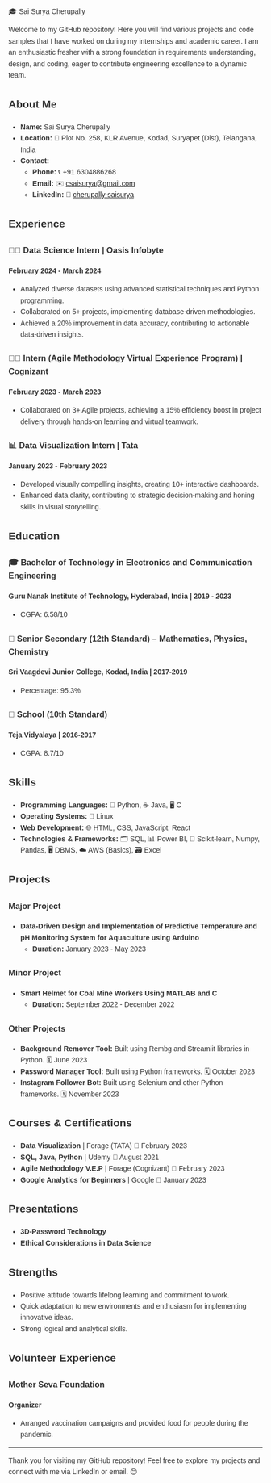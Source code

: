 <div style="font-family: Arial, sans-serif; line-height: 1.6; color: #333;">
🎓 Sai Surya Cherupally

Welcome to my GitHub repository! Here you will find various projects and code samples that I have worked on during my internships and academic career. I am an enthusiastic fresher with a strong foundation in requirements understanding, design, and coding, eager to contribute engineering excellence to a dynamic team.

## About Me

- **Name:** Sai Surya Cherupally
- **Location:** 📍 Plot No. 258, KLR Avenue, Kodad, Suryapet (Dist), Telangana, India
- **Contact:** 
  - **Phone:** 📞 +91 6304886268
  - **Email:** ✉️ [csaisurya@gmail.com](mailto:csaisurya@gmail.com)
  - **LinkedIn:** 🔗 [cherupally-saisurya](https://www.linkedin.com/in/cherupally-saisurya)

## Experience

### 🧑‍💻 Data Science Intern | Oasis Infobyte
**February 2024 - March 2024**
- Analyzed diverse datasets using advanced statistical techniques and Python programming.
- Collaborated on 5+ projects, implementing database-driven methodologies.
- Achieved a 20% improvement in data accuracy, contributing to actionable data-driven insights.

### 🧑‍💼 Intern (Agile Methodology Virtual Experience Program) | Cognizant
**February 2023 - March 2023**
- Collaborated on 3+ Agile projects, achieving a 15% efficiency boost in project delivery through hands-on learning and virtual teamwork.

### 📊 Data Visualization Intern | Tata
**January 2023 - February 2023**
- Developed visually compelling insights, creating 10+ interactive dashboards.
- Enhanced data clarity, contributing to strategic decision-making and honing skills in visual storytelling.

## Education

### 🎓 Bachelor of Technology in Electronics and Communication Engineering
**Guru Nanak Institute of Technology, Hyderabad, India | 2019 - 2023**
- CGPA: 6.58/10

### 🏫 Senior Secondary (12th Standard) – Mathematics, Physics, Chemistry
**Sri Vaagdevi Junior College, Kodad, India | 2017-2019**
- Percentage: 95.3%

### 🏫 School (10th Standard)
**Teja Vidyalaya | 2016-2017**
- CGPA: 8.7/10

## Skills

- **Programming Languages:** 🐍 Python, ☕ Java, 🖥️ C
- **Operating Systems:** 🐧 Linux
- **Web Development:** 🌐 HTML, CSS, JavaScript, React
- **Technologies & Frameworks:** 🗂️ SQL, 📊 Power BI, 🔧 Scikit-learn, Numpy, Pandas, 🖥️ DBMS, ☁️ AWS (Basics), 🗃️ Excel

## Projects

### Major Project
- **Data-Driven Design and Implementation of Predictive Temperature and pH Monitoring System for Aquaculture using Arduino**
  - **Duration:** January 2023 - May 2023

### Minor Project
- **Smart Helmet for Coal Mine Workers Using MATLAB and C**
  - **Duration:** September 2022 - December 2022

### Other Projects
- **Background Remover Tool:** Built using Rembg and Streamlit libraries in Python. 🗓️ June 2023
- **Password Manager Tool:** Built using Python frameworks. 🗓️ October 2023
- **Instagram Follower Bot:** Built using Selenium and other Python frameworks. 🗓️ November 2023

## Courses & Certifications

- **Data Visualization** | Forage (TATA) 📅 February 2023
- **SQL, Java, Python** | Udemy 📅 August 2021
- **Agile Methodology V.E.P** | Forage (Cognizant) 📅 February 2023
- **Google Analytics for Beginners** | Google 📅 January 2023

## Presentations

- **3D-Password Technology**
- **Ethical Considerations in Data Science**

## Strengths

- Positive attitude towards lifelong learning and commitment to work.
- Quick adaptation to new environments and enthusiasm for implementing innovative ideas.
- Strong logical and analytical skills.

## Volunteer Experience

### Mother Seva Foundation
**Organizer**
- Arranged vaccination campaigns and provided food for people during the pandemic.

---

Thank you for visiting my GitHub repository! Feel free to explore my projects and connect with me via LinkedIn or email. 😊

</div>
